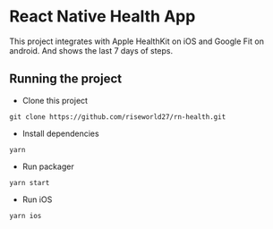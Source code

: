 # React Native Health App
This project integrates with Apple HealthKit on iOS and Google Fit on android. And shows the last 7 days of steps.

## Running the project

- Clone this project
```
git clone https://github.com/riseworld27/rn-health.git
```

- Install dependencies
```
yarn
```

- Run packager
```
yarn start
```

- Run iOS
```
yarn ios
```
